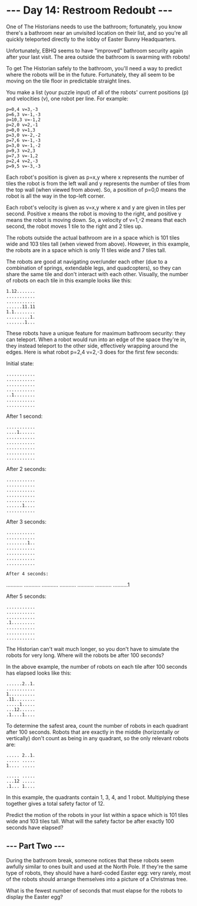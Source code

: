 # --- Day 14: Restroom Redoubt ---

One of The Historians needs to use the bathroom; fortunately, you know there's
a bathroom near an unvisited location on their list, and so you're all quickly
teleported directly to the lobby of Easter Bunny Headquarters.

Unfortunately, EBHQ seems to have "improved" bathroom security again after your
last visit. The area outside the bathroom is swarming with robots!

To get The Historian safely to the bathroom, you'll need a way to predict where
the robots will be in the future. Fortunately, they all seem to be moving on
the tile floor in predictable straight lines.

You make a list (your puzzle input) of all of the robots' current positions (p)
and velocities (v), one robot per line. For example:

```
p=0,4 v=3,-3
p=6,3 v=-1,-3
p=10,3 v=-1,2
p=2,0 v=2,-1
p=0,0 v=1,3
p=3,0 v=-2,-2
p=7,6 v=-1,-3
p=3,0 v=-1,-2
p=9,3 v=2,3
p=7,3 v=-1,2
p=2,4 v=2,-3
p=9,5 v=-3,-3
```
Each robot's position is given as p=x,y where x represents the number of tiles
the robot is from the left wall and y represents the number of tiles from the
top wall (when viewed from above). So, a position of p=0,0 means the robot is
all the way in the top-left corner.

Each robot's velocity is given as v=x,y where x and y are given in tiles per
second. Positive x means the robot is moving to the right, and positive y means
the robot is moving down. So, a velocity of v=1,-2 means that each second, the
robot moves 1 tile to the right and 2 tiles up.

The robots outside the actual bathroom are in a space which is 101 tiles wide
and 103 tiles tall (when viewed from above). However, in this example, the
robots are in a space which is only 11 tiles wide and 7 tiles tall.

The robots are good at navigating over/under each other (due to a combination
of springs, extendable legs, and quadcopters), so they can share the same tile
and don't interact with each other. Visually, the number of robots on each tile
in this example looks like this:

```
1.12.......
...........
...........
......11.11
1.1........
.........1.
.......1...
```
These robots have a unique feature for maximum bathroom security: they can
teleport. When a robot would run into an edge of the space they're in, they
instead teleport to the other side, effectively wrapping around the edges. Here
is what robot p=2,4 v=2,-3 does for the first few seconds:

Initial state:
```
...........
...........
...........
...........
..1........
...........
...........
```

After 1 second:
```
...........
....1......
...........
...........
...........
...........
...........
```

After 2 seconds:
```
...........
...........
...........
...........
...........
......1....
...........
```

After 3 seconds:
```
...........
...........
........1..
...........
...........
...........
...........

After 4 seconds:
```
...........
...........
...........
...........
...........
...........
..........1

After 5 seconds:
```
...........
...........
...........
.1.........
...........
...........
...........
```
The Historian can't wait much longer, so you don't have to simulate the robots
for very long. Where will the robots be after 100 seconds?

In the above example, the number of robots on each tile after 100 seconds has
elapsed looks like this:

```
......2..1.
...........
1..........
.11........
.....1.....
...12......
.1....1....
```
To determine the safest area, count the number of robots in each quadrant after
100 seconds. Robots that are exactly in the middle (horizontally or vertically)
don't count as being in any quadrant, so the only relevant robots are:

```
..... 2..1.
..... .....
1.... .....

..... .....
...12 .....
.1... 1....
```

In this example, the quadrants contain 1, 3, 4, and 1 robot. Multiplying these
together gives a total safety factor of 12.

Predict the motion of the robots in your list within a space which is 101 tiles
wide and 103 tiles tall. What will the safety factor be after exactly 100
seconds have elapsed?

## --- Part Two ---

During the bathroom break, someone notices that these robots seem awfully
similar to ones built and used at the North Pole. If they're the same type of
robots, they should have a hard-coded Easter egg: very rarely, most of the
robots should arrange themselves into a picture of a Christmas tree.

What is the fewest number of seconds that must elapse for the robots to display
the Easter egg?
